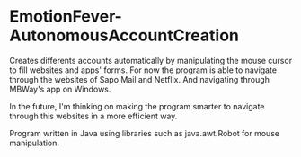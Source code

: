 # EmotionFever-AutonomousAccountCreation
Creates differents accounts automatically by manipulating the mouse cursor to fill websites and apps' forms.
For now the program is able to navigate through the websites of Sapo Mail and Netflix. And navigating through MBWay's app on Windows.

In the future, I'm thinking on making the program smarter to navigate through this websites in a more efficient way.

Program written in Java using libraries such as java.awt.Robot for mouse manipulation.
